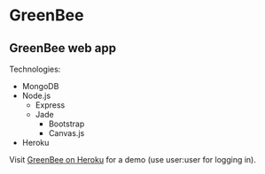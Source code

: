 # GreenBee

## GreenBee web app

Technologies:

* MongoDB
* Node.js
  * Express
  * Jade
    * Bootstrap
    * Canvas.js
* Heroku

Visit [GreenBee on Heroku](http://greenbeemfr.herokuapp.com/) for a demo (use user:user for logging in).